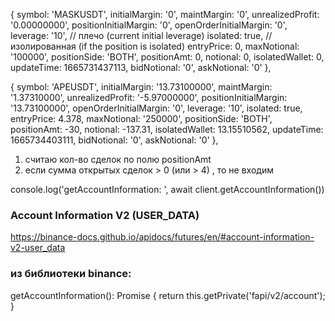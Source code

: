 {
symbol: 'MASKUSDT',
initialMargin: '0',
maintMargin: '0',
unrealizedProfit: '0.00000000',
positionInitialMargin: '0',
openOrderInitialMargin: '0',
leverage: '10', // плечо (current initial leverage)
isolated: true, // изолированная (if the position is isolated)
entryPrice: 0,
maxNotional: '100000',
positionSide: 'BOTH',
positionAmt: 0,
notional: 0,
isolatedWallet: 0,
updateTime: 1665731437113,
bidNotional: '0',
askNotional: '0'
},

{
symbol: 'APEUSDT',
initialMargin: '13.73100000',
maintMargin: '1.37310000',
unrealizedProfit: '-5.97000000',
positionInitialMargin: '13.73100000',
openOrderInitialMargin: '0',
leverage: '10',
isolated: true,
entryPrice: 4.378,
maxNotional: '250000',
positionSide: 'BOTH',
positionAmt: -30,
notional: -137.31,
isolatedWallet: 13.15510562,
updateTime: 1665734403111,
bidNotional: '0',
askNotional: '0'
},

1. считаю кол-во сделок по полю positionAmt
2. если сумма открытых сделок > 0 (или > 4) , то не входим

console.log('getAccountInformation: ', await client.getAccountInformation())

### Account Information V2 (USER_DATA)

https://binance-docs.github.io/apidocs/futures/en/#account-information-v2-user_data

### из библиотеки binance:

getAccountInformation(): Promise<FuturesAccountInformation> {
return this.getPrivate('fapi/v2/account');
}
